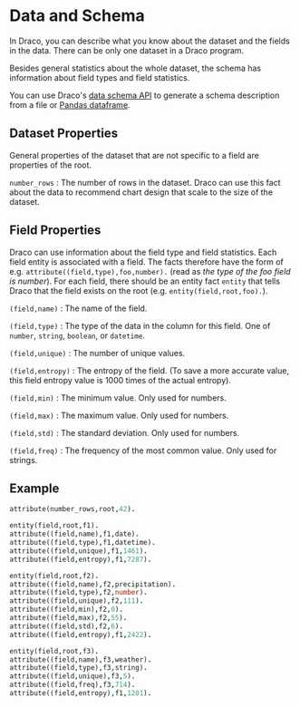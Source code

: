 # Data and Schema

In Draco, you can describe what you know about the dataset and the fields in the data. There can be only one dataset in a Draco program.

Besides general statistics about the whole dataset, the schema has information about field types and field statistics.

You can use Draco's [data schema API](../api/schema.ipynb) to generate a schema description from a file or [Pandas dataframe](https://pandas.pydata.org/pandas-docs/stable/reference/api/pandas.DataFrame.html).

## Dataset Properties

General properties of the dataset that are not specific to a field are properties of the root.

`number_rows`
: The number of rows in the dataset. Draco can use this fact about the data to recommend chart design that scale to the size of the dataset.

## Field Properties

Draco can use information about the field type and field statistics. Each field entity is associated with a field. The facts therefore have the form of e.g. `attribute((field,type),foo,number).` (read as _the type of the foo field is number_). For each field, there should be an entity fact `entity` that tells Draco that the field exists on the root (e.g. `entity(field,root,foo).`).

`(field,name)`
: The name of the field.

`(field,type)`
: The type of the data in the column for this field. One of `number`, `string`, `boolean`, or `datetime`.

`(field,unique)`
: The number of unique values.

`(field,entropy)`
: The entropy of the field. (To save a more accurate value, this field entropy value is 1000 times of the actual entropy).

`(field,min)`
: The minimum value. Only used for numbers.

`(field,max)`
: The maximum value. Only used for numbers.

`(field,std)`
: The standard deviation. Only used for numbers.

`(field,freq)`
: The frequency of the most common value. Only used for strings.

## Example

```prolog
attribute(number_rows,root,42).

entity(field,root,f1).
attribute((field,name),f1,date).
attribute((field,type),f1,datetime).
attribute((field,unique),f1,1461).
attribute((field,entropy),f1,7287).

entity(field,root,f2).
attribute((field,name),f2,precipitation).
attribute((field,type),f2,number).
attribute((field,unique),f2,111).
attribute((field,min),f2,0).
attribute((field,max),f2,55).
attribute((field,std),f2,6).
attribute((field,entropy),f1,2422).

entity(field,root,f3).
attribute((field,name),f3,weather).
attribute((field,type),f3,string).
attribute((field,unique),f3,5).
attribute((field,freq),f3,714).
attribute((field,entropy),f1,1201).
```
